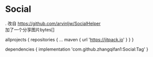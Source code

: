 # Social
.
改自   https://github.com/arvinljw/SocialHelper  
加了一个分享图片bytes[]


allprojects {
		repositories {
			...
			maven { url 'https://jitpack.io' }
		}
	}
  
  
  dependencies {
	        implementation 'com.github.zhangqifan1:Social:Tag'
	}
  
